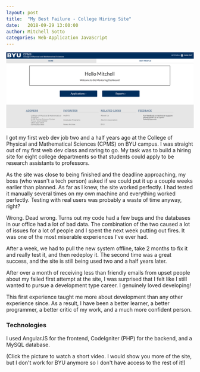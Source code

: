```yaml
---
layout: post
title:  "My Best Failure - College Hiring Site"
date:   2018-09-29 13:00:00
author: Mitchell Sotto
categories: Web-Application JavaScript
---
```

[![CPMS Application](/assets/cpms-home.PNG)](https://www.youtube.com/watch?v=NRuu4-IWsr0 "CPMS Application")

I got my first web dev job two and a half years ago at the College of Physical and Mathematical Sciences (CPMS) on BYU campus. I was straight out of my first web dev class and raring to go. My task was to build a hiring site for eight college departments so that students could apply to be research assistants to professors.

As the site was close to being finished and the deadline approaching, my boss (who wasn't a tech person) asked if we could put it up a couple weeks earlier than planned. As far as I knew, the site worked perfectly. I had tested it manually several times on my own machine and everything worked perfectly. Testing with real users was probably a waste of time anyway, right? 

Wrong. Dead wrong. Turns out my code had a few bugs and the databases in our office had a lot of bad data. The combination of the two caused a lot of issues for a lot of people and I spent the next week putting out fires. It was one of the most miserable experiences I've ever had. 

After a week, we had to pull the new system offline, take 2 months to fix it and really test it, and then redeploy it. The second time was a great success, and the site is still being used two and a half years later.

After over a month of receiving less than friendly emails from upset people about my failed first attempt at the site, I was surprised that I felt like I still wanted to pursue a development type career. I genuinely loved developing!

This first experience taught me more about development than any other experience since. As a result, I have been a better learner, a better programmer, a better critic of my work, and a much more confident person.

### Technologies
I used AngularJS for the frontend, CodeIgniter (PHP) for the backend, and a MySQL database.

(Click the picture to watch a short video. I would show you more of the site, but I don't work for BYU anymore so I don't have access to the rest of it!)